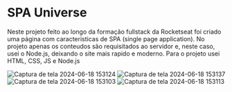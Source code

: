 <h1>SPA Universe</h1>

<p>Neste projeto feito ao longo da formação fullstack da Rocketseat foi criado uma página com caracteristicas de SPA (single page application). No projeto apenas os conteudos são requisitados ao servidor e, neste caso,
usei o Node.js, deixando o site mais rapido e moderno. Para o projeto usei HTML, CSS, JS e Node.js</p>

![Captura de tela 2024-06-18 153124](https://github.com/mviniciussb/SPA-universe/assets/108037526/5992e351-929b-48ac-8c93-e1069c4df75b)
![Captura de tela 2024-06-18 153137](https://github.com/mviniciussb/SPA-universe/assets/108037526/5bec4029-7cc0-49dc-8812-61dbbbb04fa7)
![Captura de tela 2024-06-18 153103](https://github.com/mviniciussb/SPA-universe/assets/108037526/7c79a134-2110-43af-a889-ddad91538dbc)
![Captura de tela 2024-06-18 153113](https://github.com/mviniciussb/SPA-universe/assets/108037526/b5190ae2-90f3-447f-bbbe-4f08a346664f)
